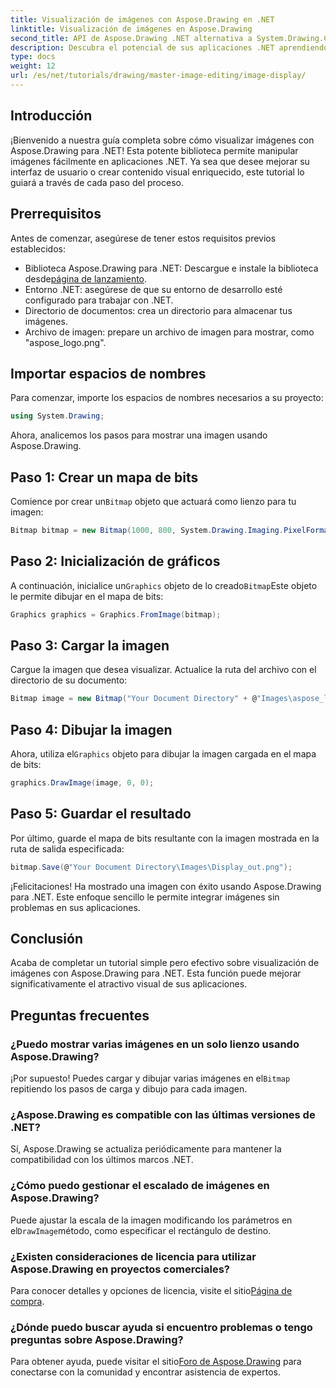 ```yaml
---
title: Visualización de imágenes con Aspose.Drawing en .NET
linktitle: Visualización de imágenes en Aspose.Drawing
second_title: API de Aspose.Drawing .NET alternativa a System.Drawing.Common
description: Descubra el potencial de sus aplicaciones .NET aprendiendo a mostrar imágenes sin esfuerzo utilizando la biblioteca Aspose.Drawing. Este completo tutorial ofrece una guía clara y paso a paso.
type: docs
weight: 12
url: /es/net/tutorials/drawing/master-image-editing/image-display/
---
```

## Introducción

¡Bienvenido a nuestra guía completa sobre cómo visualizar imágenes con Aspose.Drawing para .NET! Esta potente biblioteca permite manipular imágenes fácilmente en aplicaciones .NET. Ya sea que desee mejorar su interfaz de usuario o crear contenido visual enriquecido, este tutorial lo guiará a través de cada paso del proceso.

## Prerrequisitos

Antes de comenzar, asegúrese de tener estos requisitos previos establecidos:

- Biblioteca Aspose.Drawing para .NET: Descargue e instale la biblioteca desde[página de lanzamiento](https://releases.aspose.com/drawing/net/).
- Entorno .NET: asegúrese de que su entorno de desarrollo esté configurado para trabajar con .NET.
- Directorio de documentos: crea un directorio para almacenar tus imágenes.
- Archivo de imagen: prepare un archivo de imagen para mostrar, como "aspose_logo.png".

## Importar espacios de nombres

Para comenzar, importe los espacios de nombres necesarios a su proyecto:

```csharp
using System.Drawing;
```

Ahora, analicemos los pasos para mostrar una imagen usando Aspose.Drawing.

## Paso 1: Crear un mapa de bits

 Comience por crear un`Bitmap` objeto que actuará como lienzo para tu imagen:

```csharp
Bitmap bitmap = new Bitmap(1000, 800, System.Drawing.Imaging.PixelFormat.Format32bppPArgb);
```

## Paso 2: Inicialización de gráficos

 A continuación, inicialice un`Graphics` objeto de lo creado`Bitmap`Este objeto le permite dibujar en el mapa de bits:

```csharp
Graphics graphics = Graphics.FromImage(bitmap);
```

## Paso 3: Cargar la imagen

Cargue la imagen que desea visualizar. Actualice la ruta del archivo con el directorio de su documento:

```csharp
Bitmap image = new Bitmap("Your Document Directory" + @"Images\aspose_logo.png");
```

## Paso 4: Dibujar la imagen

 Ahora, utiliza el`Graphics` objeto para dibujar la imagen cargada en el mapa de bits:

```csharp
graphics.DrawImage(image, 0, 0);
```

## Paso 5: Guardar el resultado

Por último, guarde el mapa de bits resultante con la imagen mostrada en la ruta de salida especificada:

```csharp
bitmap.Save(@"Your Document Directory\Images\Display_out.png");
```

¡Felicitaciones! Ha mostrado una imagen con éxito usando Aspose.Drawing para .NET. Este enfoque sencillo le permite integrar imágenes sin problemas en sus aplicaciones.

## Conclusión

Acaba de completar un tutorial simple pero efectivo sobre visualización de imágenes con Aspose.Drawing para .NET. Esta función puede mejorar significativamente el atractivo visual de sus aplicaciones.

## Preguntas frecuentes

### ¿Puedo mostrar varias imágenes en un solo lienzo usando Aspose.Drawing?

 ¡Por supuesto! Puedes cargar y dibujar varias imágenes en el`Bitmap` repitiendo los pasos de carga y dibujo para cada imagen.

### ¿Aspose.Drawing es compatible con las últimas versiones de .NET?

Sí, Aspose.Drawing se actualiza periódicamente para mantener la compatibilidad con los últimos marcos .NET.

### ¿Cómo puedo gestionar el escalado de imágenes en Aspose.Drawing?

 Puede ajustar la escala de la imagen modificando los parámetros en el`DrawImage`método, como especificar el rectángulo de destino.

### ¿Existen consideraciones de licencia para utilizar Aspose.Drawing en proyectos comerciales?

 Para conocer detalles y opciones de licencia, visite el sitio[Página de compra](https://purchase.conholdate.com/buy).

### ¿Dónde puedo buscar ayuda si encuentro problemas o tengo preguntas sobre Aspose.Drawing?

 Para obtener ayuda, puede visitar el sitio[Foro de Aspose.Drawing](https://forum.aspose.com/c/diagram/17) para conectarse con la comunidad y encontrar asistencia de expertos.